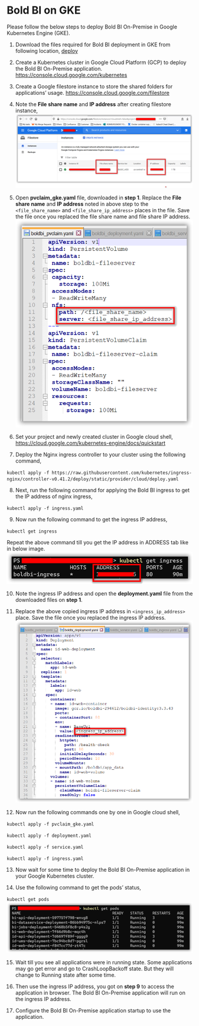# Bold BI on GKE
Please follow the below steps to deploy Bold BI On-Premise in Google Kubernetes Engine (GKE).

1.	Download the files required for Bold BI deployment in GKE from following location,
[deploy](deploy/)

2. Create a Kubernetes cluster in Google Cloud Platform (GCP) to deploy the Bold BI On-Premise application.
https://console.cloud.google.com/kubernetes 

3.	Create a Google filestore instance to store the shared folders for applications’ usage.
https://console.cloud.google.com/filestore 

4.	Note the **File share name** and **IP address** after creating filestore instance,
![File Share details](images/file_share_details.png)

5.	Open **pvclaim_gke.yaml** file, downloaded in **step 1**. Replace the **File share name** and **IP address** noted in above step to the `<file_share_name>` and `<file_share_ip_address>` places in the file. Save the file once you replaced the file share name and file share IP address.
![PV Claim](images/pvclaim.png)

6.	Set your project and newly created cluster in Google cloud shell,
https://cloud.google.com/kubernetes-engine/docs/quickstart 

7.	Deploy the Nginx ingress controller to your cluster using the following command,

`kubectl apply -f https://raw.githubusercontent.com/kubernetes/ingress-nginx/controller-v0.41.2/deploy/static/provider/cloud/deploy.yaml`

8.	Next, run the following command for applying the Bold BI ingress to get the IP address of nginx ingress,

`kubectl apply -f ingress.yaml`

9.	Now run the following command to get the ingress IP address,

`kubectl get ingress`

Repeat the above command till you get the IP address in ADDRESS tab like in below image.
![Ingress Address](images/ingress_address.png) 

10.	Note the ingress IP address and open the **deployment.yaml** file from the downloaded files on **step 1**.

11. Replace the above copied ingress IP address in `<ingress_ip_address>` place. Save the file once you replaced the ingress IP address.
![deployment.yaml](images/deployment_yaml.png) 

12.	Now run the following commands one by one in Google cloud shell,

`kubectl apply -f pvclaim_gke.yaml`

`kubectl apply -f deployment.yaml`

`kubectl apply -f service.yaml`

`kubectl apply -f ingress.yaml`

13.	Now wait for some time to deploy the Bold BI On-Premise application in your Google Kubernetes cluster. 

14.	Use the following command to get the pods’ status,

`kubectl get pods`
![Pod status](images/pod_status.png) 

15.	Wait till you see all applications were in running state. Some applications may go get error and go to CrashLoopBackoff state. But they will change to Running state after some time.

16.	Then use the ingress IP address, you got on **step 9** to access the application in browser. The Bold BI On-Premise application will run on the ingress IP address.

17.	Configure the Bold BI On-Premise application startup to use the application.